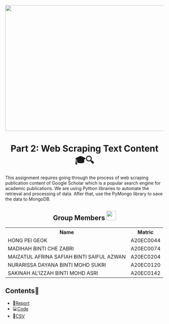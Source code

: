 <div align="center">
  <img width=800px height=400px src="https://user-images.githubusercontent.com/120556342/232354247-1901fa8a-7260-4a40-9c67-beb1b455d597.png"/>
</div>

<h1 align=center>Part 2: Web Scraping Text Content 🎓🔍</h2>
This assignment requires going through the process of web scraping publication content of Google Scholar which is a popular search engine for academic publications. We are using Python libraries to automate the retrieval and processing of data. After that, use the PyMongo library to save the data to MongoDB.

<h2 align=center>Group Members <img width=30px; height=30px src="https://user-images.githubusercontent.com/120556342/215398734-609ba04a-88e5-44b5-9eaa-239ac8edd091.png"></h2>
<table align=center>
  <tr>
    <th>Name</th>
    <th>Matric</th>
  </tr>
  <tr>
    <td>HONG PEI GEOK</td>
    <td>A20EC0044</td>
  </tr>
  <tr>
    <td>MADIHAH BINTI CHE ZABRI</td>
    <td>A20EC0074</td>
  </tr>
    <tr>
    <td>MAIZATUL AFRINA SAFIAH BINTI SAIFUL AZWAN</td>
    <td>A20EC0204</td>
  </tr>
    <tr>
    <td>NURARISSA DAYANA BINTI MOHD SUKRI</td>
    <td>A20EC0120</td>
  </tr>
  <tr>
    <td>SAKINAH AL'IZZAH BINTI MOHD ASRI</td>
    <td>A20EC0142</td>
  </tr>
</table>

## Contents📝
- 📑[Report](https://github.com/drshahizan/special-topic-data-engineering/blob/main/assignment/data-scraping/submission/part2/Regex/ReportPart2_Regex.md)
- 💻[Code](https://github.com/drshahizan/special-topic-data-engineering/blob/main/assignment/data-scraping/submission/part2/Regex/Part2_WebScrapingTextContent.ipynb)
- 📂[CSV](https://github.com/drshahizan/special-topic-data-engineering/blob/main/assignment/data-scraping/submission/part2/Regex/GoogleScholar.csv)
